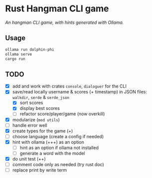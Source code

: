 # Rust Hangman CLI game

*An hangman CLI game, with hints generated with Ollama.*

## Usage

```bash
ollama run dolphin-phi
ollama serve
cargo run
```

## TODO

- [x] add and work with crates  `console`, `dialoguer` for the CLI
- [x] save/read locally username & scores (+ timestamp) in JSON files: `walkdir`, `serde` & `serde_json`
    - [x] sort scores
    - [x] display best scores
    - [ ] refactor score/player/game (now overkill)
- [x] modularize (`mod utils`)
- [ ] handle error well
- [x] create types for the game (+)
- [ ] choose language (create a config if needed)
- [x] hint with ollama (+++) as an option
    - [ ] hint as an option if ollama not installed
    - [ ] generate a word with the model
- [x] do unit test (++)
- [ ] comment code only as needed (try rust doc)
- [ ] replace print by write term